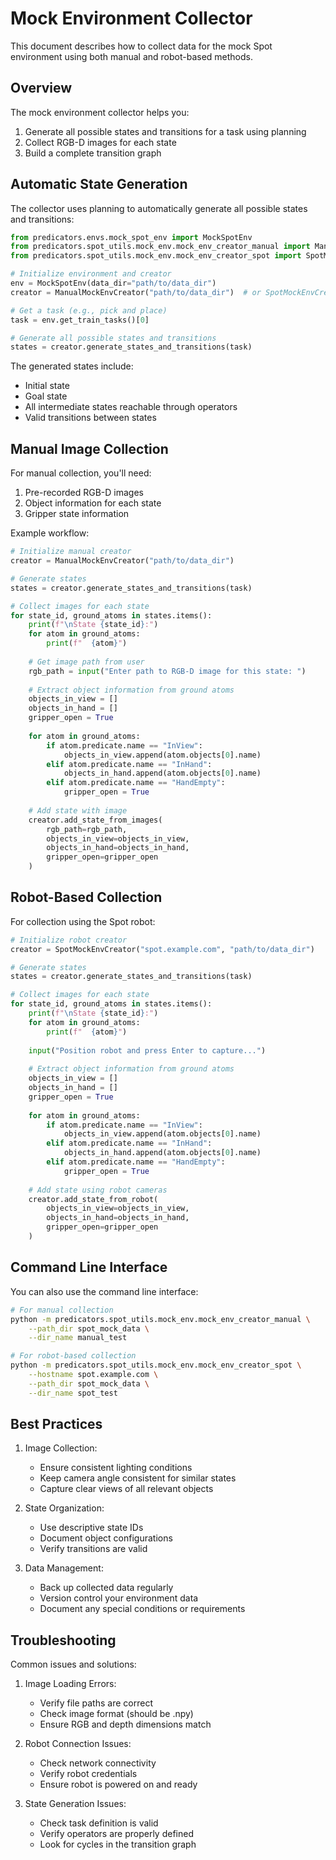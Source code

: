# Mock Environment Collector

This document describes how to collect data for the mock Spot environment using both manual and robot-based methods.

## Overview

The mock environment collector helps you:
1. Generate all possible states and transitions for a task using planning
2. Collect RGB-D images for each state
3. Build a complete transition graph

## Automatic State Generation

The collector uses planning to automatically generate all possible states and transitions:

```python
from predicators.envs.mock_spot_env import MockSpotEnv
from predicators.spot_utils.mock_env.mock_env_creator_manual import ManualMockEnvCreator
from predicators.spot_utils.mock_env.mock_env_creator_spot import SpotMockEnvCreator

# Initialize environment and creator
env = MockSpotEnv(data_dir="path/to/data_dir")
creator = ManualMockEnvCreator("path/to/data_dir")  # or SpotMockEnvCreator

# Get a task (e.g., pick and place)
task = env.get_train_tasks()[0]

# Generate all possible states and transitions
states = creator.generate_states_and_transitions(task)
```

The generated states include:
- Initial state
- Goal state
- All intermediate states reachable through operators
- Valid transitions between states

## Manual Image Collection

For manual collection, you'll need:
1. Pre-recorded RGB-D images
2. Object information for each state
3. Gripper state information

Example workflow:

```python
# Initialize manual creator
creator = ManualMockEnvCreator("path/to/data_dir")

# Generate states
states = creator.generate_states_and_transitions(task)

# Collect images for each state
for state_id, ground_atoms in states.items():
    print(f"\nState {state_id}:")
    for atom in ground_atoms:
        print(f"  {atom}")
        
    # Get image path from user
    rgb_path = input("Enter path to RGB-D image for this state: ")
    
    # Extract object information from ground atoms
    objects_in_view = []
    objects_in_hand = []
    gripper_open = True
    
    for atom in ground_atoms:
        if atom.predicate.name == "InView":
            objects_in_view.append(atom.objects[0].name)
        elif atom.predicate.name == "InHand":
            objects_in_hand.append(atom.objects[0].name)
        elif atom.predicate.name == "HandEmpty":
            gripper_open = True
    
    # Add state with image
    creator.add_state_from_images(
        rgb_path=rgb_path,
        objects_in_view=objects_in_view,
        objects_in_hand=objects_in_hand,
        gripper_open=gripper_open
    )
```

## Robot-Based Collection

For collection using the Spot robot:

```python
# Initialize robot creator
creator = SpotMockEnvCreator("spot.example.com", "path/to/data_dir")

# Generate states
states = creator.generate_states_and_transitions(task)

# Collect images for each state
for state_id, ground_atoms in states.items():
    print(f"\nState {state_id}:")
    for atom in ground_atoms:
        print(f"  {atom}")
        
    input("Position robot and press Enter to capture...")
    
    # Extract object information from ground atoms
    objects_in_view = []
    objects_in_hand = []
    gripper_open = True
    
    for atom in ground_atoms:
        if atom.predicate.name == "InView":
            objects_in_view.append(atom.objects[0].name)
        elif atom.predicate.name == "InHand":
            objects_in_hand.append(atom.objects[0].name)
        elif atom.predicate.name == "HandEmpty":
            gripper_open = True
    
    # Add state using robot cameras
    creator.add_state_from_robot(
        objects_in_view=objects_in_view,
        objects_in_hand=objects_in_hand,
        gripper_open=gripper_open
    )
```

## Command Line Interface

You can also use the command line interface:

```bash
# For manual collection
python -m predicators.spot_utils.mock_env.mock_env_creator_manual \
    --path_dir spot_mock_data \
    --dir_name manual_test

# For robot-based collection
python -m predicators.spot_utils.mock_env.mock_env_creator_spot \
    --hostname spot.example.com \
    --path_dir spot_mock_data \
    --dir_name spot_test
```

## Best Practices

1. Image Collection:
   - Ensure consistent lighting conditions
   - Keep camera angle consistent for similar states
   - Capture clear views of all relevant objects

2. State Organization:
   - Use descriptive state IDs
   - Document object configurations
   - Verify transitions are valid

3. Data Management:
   - Back up collected data regularly
   - Version control your environment data
   - Document any special conditions or requirements

## Troubleshooting

Common issues and solutions:

1. Image Loading Errors:
   - Verify file paths are correct
   - Check image format (should be .npy)
   - Ensure RGB and depth dimensions match

2. Robot Connection Issues:
   - Check network connectivity
   - Verify robot credentials
   - Ensure robot is powered on and ready

3. State Generation Issues:
   - Check task definition is valid
   - Verify operators are properly defined
   - Look for cycles in the transition graph 